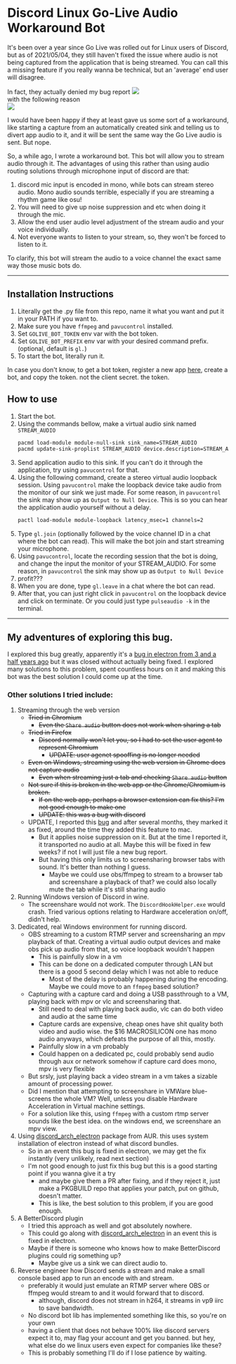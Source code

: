 # Discord Linux Go-Live Audio Workaround Bot 
It's been over a year since Go Live was rolled out for Linux users of Discord, 
but as of 2021/05/04, 
they still haven't fixed the issue where audio is not being captured from the application that is being streamed.
You can call this a missing feature if you really wanna be technical, but an 'average' end user will disagree.

In fact, they actually denied my bug report
![](https://i.imgur.com/nBfuX4q.png)  
with the following reason  
![](https://i.imgur.com/qMBF3PP.png)  

I would have been happy if they at least gave us some sort of a workaround, like starting a capture from an automatically created sink and telling us to divert app audio to it, and it will be sent the same way 
the Go Live audio is sent. But nope.

So, a while ago, I wrote a workaround bot. This bot will allow you to stream audio through it. 
The advantages of using this rather than using audio routing solutions through microphone input of discord are that:
1. discord mic input is encoded in mono, while bots can stream stereo audio. Mono audio sounds terrible, 
   especially if you are streaming a rhythm game like osu!
2. You will need to give up noise suppression and etc when doing it through the mic.
3. Allow the end user audio level adjustment of the stream audio and your voice individually.
4. Not everyone wants to listen to your stream, so, they won't be forced to listen to it.

To clarify, this bot will stream the audio to a voice channel the exact same way those music bots do.

---

## Installation Instructions

1. Literally get the .py file from this repo, name it what you want and put it in your PATH if you want to.
2. Make sure you have `ffmpeg` and `pavucontrol` installed.
4. Set `GOLIVE_BOT_TOKEN` env var with the bot token. 
4. Set `GOLIVE_BOT_PREFIX` env var with your desired command prefix. (optional, default is `gl.`)
5. To start the bot, literally run it.

In case you don't know, to get a bot token, register a new app [here](https://discord.com/developers/applications), create a bot, and copy the token. not the client secret. the token.

## How to use
1. Start the bot. 
2. Using the commands bellow, make a virtual audio sink named `STREAM_AUDIO`
    ```sh
    pacmd load-module module-null-sink sink_name=STREAM_AUDIO
    pacmd update-sink-proplist STREAM_AUDIO device.description=STREAM_AUDIO
    ```
3. Send application audio to this sink. If you can't do it through the application, try using `pavucontrol` for that.
4. Using the following command, create a stereo virtual audio loopback session. 
   Using `pavucontrol` make the loopback device take audio from the monitor of our sink we just made. 
   For some reason, in `pavucontrol` the sink may show up as `Output to Null Device`. 
   This is so you can hear the application audio yourself without a delay.
    ```sh
    pactl load-module module-loopback latency_msec=1 channels=2
    ```
5. Type `gl.join` (optionally followed by the voice channel ID in a chat where the bot can read). 
   This will make the bot join and start streaming your microphone.
6. Using `pavucontrol`, locate the recording session that the bot is doing, 
   and change the input the monitor of your STREAM_AUDIO. 
   For some reason, in `pavucontrol` the sink may show up as `Output to Null Device`
7. profit???
8. When you are done, type `gl.leave` in a chat where the bot can read.
9. After that, you can just right click in `pavucontrol` on the loopback device and click on terminate. 
   Or you could just type `pulseaudio -k` in the terminal.

---

## My adventures of exploring this bug.
I explored this bug greatly, 
apparently it's a [bug in electron from 3 and a half years ago](https://github.com/electron/electron/issues/10515) but 
it was closed without actually being fixed.
I explored many solutions to this problem, spent countless hours on it 
and making this bot was the best solution I could come up at the time.
### Other solutions I tried include:
1. Streaming through the web version
    - ~~Tried in Chromium~~
        - ~~Even the `Share audio` button does not work when sharing a tab~~
    - ~~Tried in Firefox~~
        - ~~Discord normally won't let you, so I had to set the user agent to represent Chromium~~
            - ~~UPDATE: user agenet spooffing is no longer needed~~
    - ~~Even on Windows, streaming using the web version in Chrome does not capture audio~~
        - ~~Even when streaming just a tab and checking `Share audio` button~~
    - ~~Not sure if this is broken in the web app or the Chrome/Chromium is broken.~~
        - ~~If on the web app, perhaps a browser extension can fix this? I'm not good enough to make one~~
        - ~~UPDATE: this was a bug with discord~~
    - UPDATE, I reported this [bug](https://bugs.discord.com/T956) and after several months, they marked it as fixed, around the time they added this feature to mac. 
        - But it applies noise suppression on it. But at the time I reported it, it transported no audio at all. Maybe this will be fixed in few weeks? if not I will just file a new bug report.
        - But having this only limits us to screensharing browser tabs with sound. It's better than nothing I guess.
            - Maybe we could use obs/ffmpeg to stream to a browser tab and screenshare a playback of that? we could also locally mute the tab while it's still sharing audio
2. Running Windows version of Discord in wine. 
    - The screenshare would not work. The `DiscordHookHelper.exe` would crash. 
      Tried various options relating to Hardware acceleration on/off, didn't help.
3. Dedicated, real Windows environment for running discord.
    - OBS streaming to a custom RTMP server and screensharing an mpv playback of that. 
      Creating a virtual audio output devices and make obs pick up audio from that, so voice loopback wouldn't happen
        - This is painfully slow in a vm
        - This can be done on a dedicated computer through LAN 
          but there is a good 5 second delay which I was not able to reduce
            - Most of the delay is probably happening during the encoding. 
              Maybe we could move to an `ffmpeg` based solution?
    - Capturing with a capture card and doing a USB passthrough to a VM, 
      playing back with mpv or vlc and screensharing that. 
        - Still need to deal with playing back audio, vlc can do both video and audio at the same time
        - Capture cards are expensive, cheap ones have shit quality both video and audio wise. 
          the $16 MACROSILICON one has mono audio anyways, which defeats the purpose of all this, mostly.
        - Painfully slow in a vm probably
        - Could happen on a dedicated pc, 
          could probably send audio through aux or network somehow if capture card does mono,
          mpv is very flexible
    - But srsly, just playing back a video stream in a vm takes a sizable amount of processing power.
    - Did I mention that attempting to screenshare in VMWare blue-screens the whole VM? Well, unless you disable Hardware Acceleration in Virtual machine settings.
    - For a solution like this, using `ffmpeg` with a custom rtmp server sounds like the best idea. 
      on the windows end, we screenshare an mpv view.
4. Using [discord_arch_electron](https://aur.archlinux.org/packages/discord_arch_electron/) package from AUR. 
   this uses system installation of electron instead of what discord bundles. 
    - So in an event this bug is fixed in electron, we may get the fix instantly (very unlikely, read next section)
    - I'm not good enough to just fix this bug but this is a good starting point if you wanna give it a try
        - and maybe give them a PR after fixing, and if they reject it, 
          just make a PKGBUILD repo that applies your patch, put on github, doesn't matter.
        - This is like, the best solution to this problem, if you are good enough. 
5. A BetterDiscord plugin
    - I tried this approach as well and got absolutely nowhere.
    - This could go along with [discord_arch_electron](https://aur.archlinux.org/packages/discord_arch_electron/) in an event this is fixed in electron.
    - Maybe if there is someone who knows how to make BetterDiscord plugins could rig something up?
        - Maybe give us a sink we can direct audio to.
6. Reverse engineer how Discord sends a stream and make a small console based app to run an encode with and stream.
   - preferably it would just emulate an RTMP server where OBS or ffmpeg would stream to
     and it would forward that to discord.
      - although, discord does not stream in h264, it streams in vp9 iirc to save bandwidth.
   - No discord bot lib has implemented something like this, so you're on your own
   - having a client that does not behave 100% like discord servers expect it to, 
     may flag your account and get you banned. 
     but hey, what else do we linux users even expect for companies like these?
   - This is probably something I'll do if I lose patience by waiting.
   